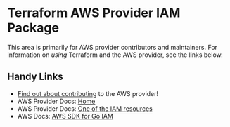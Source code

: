 # Terraform AWS Provider IAM Package

This area is primarily for AWS provider contributors and maintainers. For information on _using_ Terraform and the AWS provider, see the links below.


## Handy Links

* [Find out about contributing](https://hashicorp.github.io/terraform-provider-aws/#contribute) to the AWS provider!
* AWS Provider Docs: [Home](https://registry.terraform.io/providers/hashicorp/aws/latest/docs)
* AWS Provider Docs: [One of the IAM resources](https://registry.terraform.io/providers/hashicorp/aws/latest/docs/resources/iam_access_key)
* AWS Docs: [AWS SDK for Go IAM](https://docs.aws.amazon.com/sdk-for-go/api/service/iam/)
